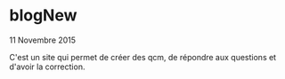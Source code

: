 # blogNew

11 Novembre 2015

C'est un site qui permet de créer des qcm, de répondre aux questions et d'avoir la correction.

